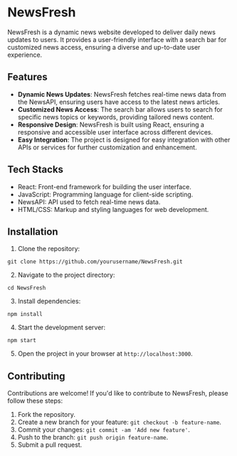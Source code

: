 # NewsFresh

NewsFresh is a dynamic news website developed to deliver daily news updates to users. It provides a user-friendly interface with a search bar for customized news access, ensuring a diverse and up-to-date user experience.

## Features

- **Dynamic News Updates**: NewsFresh fetches real-time news data from the NewsAPI, ensuring users have access to the latest news articles.
- **Customized News Access**: The search bar allows users to search for specific news topics or keywords, providing tailored news content.
- **Responsive Design**: NewsFresh is built using React, ensuring a responsive and accessible user interface across different devices.
- **Easy Integration**: The project is designed for easy integration with other APIs or services for further customization and enhancement.

## Tech Stacks

- React: Front-end framework for building the user interface.
- JavaScript: Programming language for client-side scripting.
- NewsAPI: API used to fetch real-time news data.
- HTML/CSS: Markup and styling languages for web development.

## Installation

1. Clone the repository:

```
git clone https://github.com/yourusername/NewsFresh.git
```

2. Navigate to the project directory:

```
cd NewsFresh
```

3. Install dependencies:

```
npm install
```

4. Start the development server:

```
npm start
```

5. Open the project in your browser at `http://localhost:3000`.

## Contributing

Contributions are welcome! If you'd like to contribute to NewsFresh, please follow these steps:

1. Fork the repository.
2. Create a new branch for your feature: `git checkout -b feature-name`.
3. Commit your changes: `git commit -am 'Add new feature'`.
4. Push to the branch: `git push origin feature-name`.
5. Submit a pull request.



